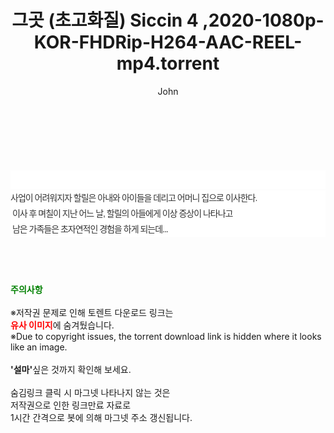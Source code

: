 ﻿---
layout: post
title:  "그곳 (초고화질) Siccin 4 ,2020-1080p-KOR-FHDRip-H264-AAC-REEL-mp4.torrent"
author: John
categories: [ 영화 ]
tags: [  ]
image:  
description: "그곳 (초고화질) Siccin 4 ,2020-1080p-KOR-FHDRip-H264-AAC-REEL-mp4 torrent 정보 공유"
toc: true
toc_sticky: true
---

<br>
<div class="view-img">
<a class="view_image" href="https://www.torrentmobile61.com/bbs/view_image.php?fn=%2Fdata%2Ffile%2Fmovie%2F3735182707_kHC5G1e8_312a9a2aaa7dd218451cd9f1bad23e1ff0b05d9f.jpg" target="_blank"><img alt="" class="img-tag" content="https://www.torrentmobile61.com/data/file/movie/3735182707_kHC5G1e8_312a9a2aaa7dd218451cd9f1bad23e1ff0b05d9f.jpg" itemprop="image" src="https://www.torrentmobile61.com/data/file/movie/3735182707_kHC5G1e8_312a9a2aaa7dd218451cd9f1bad23e1ff0b05d9f.jpg"/></a><a class="view_image" href="https://www.torrentmobile61.com/bbs/view_image.php?fn=%2Fdata%2Ffile%2Fmovie%2F3735182707_OvhIYcdH_0132dead29a41c99017d3d0aee9906f56133081a.jpg" target="_blank"><img alt="" class="img-tag" content="https://www.torrentmobile61.com/data/file/movie/3735182707_OvhIYcdH_0132dead29a41c99017d3d0aee9906f56133081a.jpg" itemprop="image" src="https://www.torrentmobile61.com/data/file/movie/3735182707_OvhIYcdH_0132dead29a41c99017d3d0aee9906f56133081a.jpg"/></a></div><div class="view-content" itemprop="description">
<p><br/></p><div class="title_area" style="margin:0px 0px 9px;padding:0px;list-style:none;font-size:12px;font-family:'나눔고딕', NanumGothic, '돋움', Dotum, Helvetica, 'AppleSDGothicNeo-Medium', AppleGothic, sans-serif;height:30px;float:none;background-color:rgb(255,255,255);"><h4 class="h_story" style="margin:5px 10px 0px 0px;padding:0px;list-style:none;font-size:12px;font-family:'돋움', sans-serif;height:18px;width:49px;background:url(&quot;https://ssl.pstatic.net/static/movie/2020/10/h_tx_sp5.png&quot;) no-repeat 0px -17px;float:left;"><strong class="blind" style="margin:0px;padding:0px;list-style:none;font-size:0px;font-family:inherit;color:inherit;width:1px;height:1px;line-height:0;">줄거리</strong></h4></div><p class="con_tx" style="margin-top:-7px;margin-bottom:-6px;list-style:none;font-size:14px;font-family:'나눔고딕', NanumGothic, '돋움', Dotum, Helvetica, 'AppleSDGothicNeo-Medium', AppleGothic, sans-serif;color:rgb(51,51,51);background-image:url(&quot;https://ssl.pstatic.net/static/movie/2014/01/blank.gif&quot;);letter-spacing:-1px;line-height:25px;background-color:rgb(255,255,255);">사업이 어려워지자 할릴은 아내와 아이들을 데리고 어머니 집으로 이사한다.<br style="list-style:none;font-size:12px;font-family:'돋움', sans-serif;color:rgb(0,0,0);"/> 이사 후 며칠이 지난 어느 날, 할릴의 아들에게 이상 증상이 나타나고<br style="list-style:none;font-size:12px;font-family:'돋움', sans-serif;color:rgb(0,0,0);"/> 남은 가족들은 초자연적인 경험을 하게 되는데...</p> </div>
    
<br><br><br>
<p data-ke-size="size16"><b><span style="color: green;">주의사항</span></b><br /><br />※저작권 문제로 인해 토렌트 다운로드 링크는<br /><b><span style="color: red;">유사 이미지</span></b>에 숨겨뒀습니다.<br />※Due to copyright issues, the torrent download link is hidden where it looks like an image.<br /><br /><b>'설마'</b>싶은 것까지 확인해 보세요.<br /><br />숨김링크 클릭 시 마그넷 나타나지 않는 것은<br />저작권으로 인한 링크만료 자료로<br />1시간 간격으로 봇에 의해 마그넷 주소 갱신됩니다.</p>

